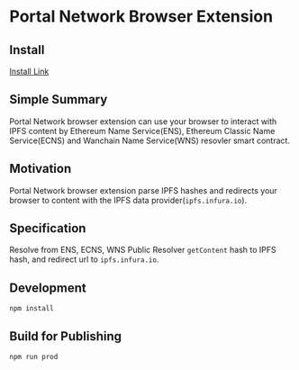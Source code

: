 # Portal Network Browser Extension

## Install

[Install Link](https://chrome.google.com/webstore/detail/portal-network/apcnffelpkinnpoapmokieojaffmcpmf)

## Simple Summary
Portal Network browser extension can use your browser to interact with IPFS content by Ethereum Name Service(ENS), Ethereum Classic Name Service(ECNS) and Wanchain Name Service(WNS) resovler smart contract.
  
## Motivation
Portal Network browser extension parse IPFS hashes and redirects your browser to content with the IPFS data provider(`ipfs.infura.io`).

## Specification
Resolve from ENS, ECNS, WNS Public Resolver `getContent` hash to IPFS hash, and redirect url to `ipfs.infura.io`.

## Development 
```
npm install
```

## Build for Publishing
```
npm run prod
```
